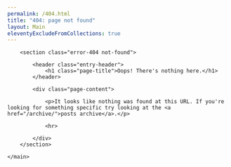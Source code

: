 ```yaml
---
permalink: /404.html
title: "404: page not found"
layout: Main
eleventyExcludeFromCollections: true
---
```


<div id="primary" class="content-area">
    <main id="main" class="site-main" role="main">

        <section class="error-404 not-found">

            <header class="entry-header">
                <h1 class="page-title">Oops! There's nothing here.</h1>
            </header>

            <div class="page-content">

                <p>It looks like nothing was found at this URL. If you're looking for something specific try looking at the <a href="/archive/">posts archive</a>.</p>

                <hr>

            </div>
        </section>

    </main>

</div>
